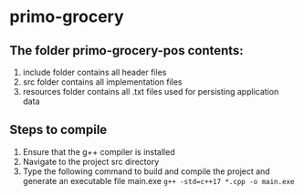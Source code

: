 # primo-grocery

## The folder primo-grocery-pos contents:

1.  include folder contains all header files
2.  src folder contains all implementation files
3.  resources folder contains all .txt files used for persisting application data

## Steps to compile

1.  Ensure that the g++ compiler is installed
2.  Navigate to the project src directory
3.  Type the following command to build and compile the project and generate an executable file main.exe
    `g++ -std=c++17 *.cpp -o main.exe`
